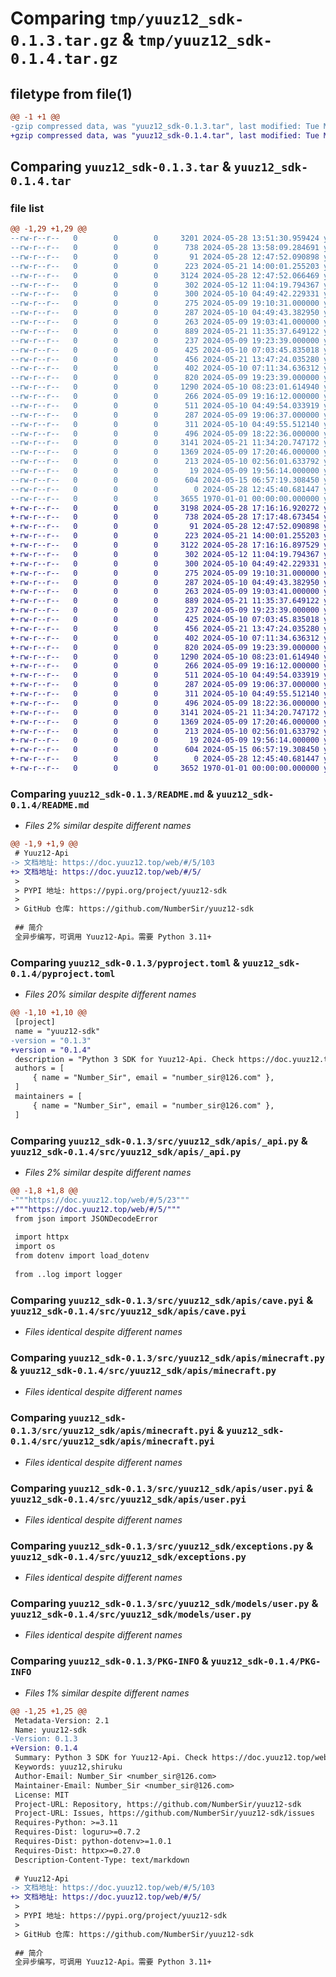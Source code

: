 # Comparing `tmp/yuuz12_sdk-0.1.3.tar.gz` & `tmp/yuuz12_sdk-0.1.4.tar.gz`

## filetype from file(1)

```diff
@@ -1 +1 @@
-gzip compressed data, was "yuuz12_sdk-0.1.3.tar", last modified: Tue May 28 13:58:09 2024, max compression
+gzip compressed data, was "yuuz12_sdk-0.1.4.tar", last modified: Tue May 28 17:17:48 2024, max compression
```

## Comparing `yuuz12_sdk-0.1.3.tar` & `yuuz12_sdk-0.1.4.tar`

### file list

```diff
@@ -1,29 +1,29 @@
--rw-r--r--   0        0        0     3201 2024-05-28 13:51:30.959424 yuuz12_sdk-0.1.3/README.md
--rw-r--r--   0        0        0      738 2024-05-28 13:58:09.284691 yuuz12_sdk-0.1.3/pyproject.toml
--rw-r--r--   0        0        0       91 2024-05-28 12:47:52.090898 yuuz12_sdk-0.1.3/src/yuuz12_sdk/__init__.py
--rw-r--r--   0        0        0      223 2024-05-21 14:00:01.255203 yuuz12_sdk-0.1.3/src/yuuz12_sdk/apis/__init__.py
--rw-r--r--   0        0        0     3124 2024-05-28 12:47:52.066469 yuuz12_sdk-0.1.3/src/yuuz12_sdk/apis/_api.py
--rw-r--r--   0        0        0      302 2024-05-12 11:04:19.794367 yuuz12_sdk-0.1.3/src/yuuz12_sdk/apis/baidu.py
--rw-r--r--   0        0        0      300 2024-05-10 04:49:42.229331 yuuz12_sdk-0.1.3/src/yuuz12_sdk/apis/baidu.pyi
--rw-r--r--   0        0        0      275 2024-05-09 19:10:31.000000 yuuz12_sdk-0.1.3/src/yuuz12_sdk/apis/bangumi.py
--rw-r--r--   0        0        0      287 2024-05-10 04:49:43.382950 yuuz12_sdk-0.1.3/src/yuuz12_sdk/apis/bangumi.pyi
--rw-r--r--   0        0        0      263 2024-05-09 19:03:41.000000 yuuz12_sdk-0.1.3/src/yuuz12_sdk/apis/cave.py
--rw-r--r--   0        0        0      889 2024-05-21 11:35:37.649122 yuuz12_sdk-0.1.3/src/yuuz12_sdk/apis/cave.pyi
--rw-r--r--   0        0        0      237 2024-05-09 19:23:39.000000 yuuz12_sdk-0.1.3/src/yuuz12_sdk/apis/email.py
--rw-r--r--   0        0        0      425 2024-05-10 07:03:45.835018 yuuz12_sdk-0.1.3/src/yuuz12_sdk/apis/email.pyi
--rw-r--r--   0        0        0      456 2024-05-21 13:47:24.035280 yuuz12_sdk-0.1.3/src/yuuz12_sdk/apis/invitation.py
--rw-r--r--   0        0        0      402 2024-05-10 07:11:34.636312 yuuz12_sdk-0.1.3/src/yuuz12_sdk/apis/invitation.pyi
--rw-r--r--   0        0        0      820 2024-05-09 19:23:39.000000 yuuz12_sdk-0.1.3/src/yuuz12_sdk/apis/minecraft.py
--rw-r--r--   0        0        0     1290 2024-05-10 08:23:01.614940 yuuz12_sdk-0.1.3/src/yuuz12_sdk/apis/minecraft.pyi
--rw-r--r--   0        0        0      266 2024-05-09 19:16:12.000000 yuuz12_sdk-0.1.3/src/yuuz12_sdk/apis/prize.py
--rw-r--r--   0        0        0      511 2024-05-10 04:49:54.033919 yuuz12_sdk-0.1.3/src/yuuz12_sdk/apis/prize.pyi
--rw-r--r--   0        0        0      287 2024-05-09 19:06:37.000000 yuuz12_sdk-0.1.3/src/yuuz12_sdk/apis/statistics.py
--rw-r--r--   0        0        0      311 2024-05-10 04:49:55.512140 yuuz12_sdk-0.1.3/src/yuuz12_sdk/apis/statistics.pyi
--rw-r--r--   0        0        0      496 2024-05-09 18:22:36.000000 yuuz12_sdk-0.1.3/src/yuuz12_sdk/apis/user.py
--rw-r--r--   0        0        0     3141 2024-05-21 11:34:20.747172 yuuz12_sdk-0.1.3/src/yuuz12_sdk/apis/user.pyi
--rw-r--r--   0        0        0     1369 2024-05-09 17:20:46.000000 yuuz12_sdk-0.1.3/src/yuuz12_sdk/exceptions.py
--rw-r--r--   0        0        0      213 2024-05-10 02:56:01.633792 yuuz12_sdk-0.1.3/src/yuuz12_sdk/log.py
--rw-r--r--   0        0        0       19 2024-05-09 19:56:14.000000 yuuz12_sdk-0.1.3/src/yuuz12_sdk/models/__init__.py
--rw-r--r--   0        0        0      604 2024-05-15 06:57:19.308450 yuuz12_sdk-0.1.3/src/yuuz12_sdk/models/user.py
--rw-r--r--   0        0        0        0 2024-05-28 12:45:40.681447 yuuz12_sdk-0.1.3/tests/__init__.py
--rw-r--r--   0        0        0     3655 1970-01-01 00:00:00.000000 yuuz12_sdk-0.1.3/PKG-INFO
+-rw-r--r--   0        0        0     3198 2024-05-28 17:16:16.920272 yuuz12_sdk-0.1.4/README.md
+-rw-r--r--   0        0        0      738 2024-05-28 17:17:48.673454 yuuz12_sdk-0.1.4/pyproject.toml
+-rw-r--r--   0        0        0       91 2024-05-28 12:47:52.090898 yuuz12_sdk-0.1.4/src/yuuz12_sdk/__init__.py
+-rw-r--r--   0        0        0      223 2024-05-21 14:00:01.255203 yuuz12_sdk-0.1.4/src/yuuz12_sdk/apis/__init__.py
+-rw-r--r--   0        0        0     3122 2024-05-28 17:16:16.897529 yuuz12_sdk-0.1.4/src/yuuz12_sdk/apis/_api.py
+-rw-r--r--   0        0        0      302 2024-05-12 11:04:19.794367 yuuz12_sdk-0.1.4/src/yuuz12_sdk/apis/baidu.py
+-rw-r--r--   0        0        0      300 2024-05-10 04:49:42.229331 yuuz12_sdk-0.1.4/src/yuuz12_sdk/apis/baidu.pyi
+-rw-r--r--   0        0        0      275 2024-05-09 19:10:31.000000 yuuz12_sdk-0.1.4/src/yuuz12_sdk/apis/bangumi.py
+-rw-r--r--   0        0        0      287 2024-05-10 04:49:43.382950 yuuz12_sdk-0.1.4/src/yuuz12_sdk/apis/bangumi.pyi
+-rw-r--r--   0        0        0      263 2024-05-09 19:03:41.000000 yuuz12_sdk-0.1.4/src/yuuz12_sdk/apis/cave.py
+-rw-r--r--   0        0        0      889 2024-05-21 11:35:37.649122 yuuz12_sdk-0.1.4/src/yuuz12_sdk/apis/cave.pyi
+-rw-r--r--   0        0        0      237 2024-05-09 19:23:39.000000 yuuz12_sdk-0.1.4/src/yuuz12_sdk/apis/email.py
+-rw-r--r--   0        0        0      425 2024-05-10 07:03:45.835018 yuuz12_sdk-0.1.4/src/yuuz12_sdk/apis/email.pyi
+-rw-r--r--   0        0        0      456 2024-05-21 13:47:24.035280 yuuz12_sdk-0.1.4/src/yuuz12_sdk/apis/invitation.py
+-rw-r--r--   0        0        0      402 2024-05-10 07:11:34.636312 yuuz12_sdk-0.1.4/src/yuuz12_sdk/apis/invitation.pyi
+-rw-r--r--   0        0        0      820 2024-05-09 19:23:39.000000 yuuz12_sdk-0.1.4/src/yuuz12_sdk/apis/minecraft.py
+-rw-r--r--   0        0        0     1290 2024-05-10 08:23:01.614940 yuuz12_sdk-0.1.4/src/yuuz12_sdk/apis/minecraft.pyi
+-rw-r--r--   0        0        0      266 2024-05-09 19:16:12.000000 yuuz12_sdk-0.1.4/src/yuuz12_sdk/apis/prize.py
+-rw-r--r--   0        0        0      511 2024-05-10 04:49:54.033919 yuuz12_sdk-0.1.4/src/yuuz12_sdk/apis/prize.pyi
+-rw-r--r--   0        0        0      287 2024-05-09 19:06:37.000000 yuuz12_sdk-0.1.4/src/yuuz12_sdk/apis/statistics.py
+-rw-r--r--   0        0        0      311 2024-05-10 04:49:55.512140 yuuz12_sdk-0.1.4/src/yuuz12_sdk/apis/statistics.pyi
+-rw-r--r--   0        0        0      496 2024-05-09 18:22:36.000000 yuuz12_sdk-0.1.4/src/yuuz12_sdk/apis/user.py
+-rw-r--r--   0        0        0     3141 2024-05-21 11:34:20.747172 yuuz12_sdk-0.1.4/src/yuuz12_sdk/apis/user.pyi
+-rw-r--r--   0        0        0     1369 2024-05-09 17:20:46.000000 yuuz12_sdk-0.1.4/src/yuuz12_sdk/exceptions.py
+-rw-r--r--   0        0        0      213 2024-05-10 02:56:01.633792 yuuz12_sdk-0.1.4/src/yuuz12_sdk/log.py
+-rw-r--r--   0        0        0       19 2024-05-09 19:56:14.000000 yuuz12_sdk-0.1.4/src/yuuz12_sdk/models/__init__.py
+-rw-r--r--   0        0        0      604 2024-05-15 06:57:19.308450 yuuz12_sdk-0.1.4/src/yuuz12_sdk/models/user.py
+-rw-r--r--   0        0        0        0 2024-05-28 12:45:40.681447 yuuz12_sdk-0.1.4/tests/__init__.py
+-rw-r--r--   0        0        0     3652 1970-01-01 00:00:00.000000 yuuz12_sdk-0.1.4/PKG-INFO
```

### Comparing `yuuz12_sdk-0.1.3/README.md` & `yuuz12_sdk-0.1.4/README.md`

 * *Files 2% similar despite different names*

```diff
@@ -1,9 +1,9 @@
 # Yuuz12-Api
-> 文档地址: https://doc.yuuz12.top/web/#/5/103
+> 文档地址: https://doc.yuuz12.top/web/#/5/
 > 
 > PYPI 地址: https://pypi.org/project/yuuz12-sdk
 > 
 > GitHub 仓库: https://github.com/NumberSir/yuuz12-sdk
 
 ## 简介
 全异步编写，可调用 Yuuz12-Api。需要 Python 3.11+
```

### Comparing `yuuz12_sdk-0.1.3/pyproject.toml` & `yuuz12_sdk-0.1.4/pyproject.toml`

 * *Files 20% similar despite different names*

```diff
@@ -1,10 +1,10 @@
 [project]
 name = "yuuz12-sdk"
-version = "0.1.3"
+version = "0.1.4"
 description = "Python 3 SDK for Yuuz12-Api. Check https://doc.yuuz12.top/web/#/5/23 "
 authors = [
     { name = "Number_Sir", email = "number_sir@126.com" },
 ]
 maintainers = [
     { name = "Number_Sir", email = "number_sir@126.com" },
 ]
```

### Comparing `yuuz12_sdk-0.1.3/src/yuuz12_sdk/apis/_api.py` & `yuuz12_sdk-0.1.4/src/yuuz12_sdk/apis/_api.py`

 * *Files 2% similar despite different names*

```diff
@@ -1,8 +1,8 @@
-"""https://doc.yuuz12.top/web/#/5/23"""
+"""https://doc.yuuz12.top/web/#/5/"""
 from json import JSONDecodeError
 
 import httpx
 import os
 from dotenv import load_dotenv
 
 from ..log import logger
```

### Comparing `yuuz12_sdk-0.1.3/src/yuuz12_sdk/apis/cave.pyi` & `yuuz12_sdk-0.1.4/src/yuuz12_sdk/apis/cave.pyi`

 * *Files identical despite different names*

### Comparing `yuuz12_sdk-0.1.3/src/yuuz12_sdk/apis/minecraft.py` & `yuuz12_sdk-0.1.4/src/yuuz12_sdk/apis/minecraft.py`

 * *Files identical despite different names*

### Comparing `yuuz12_sdk-0.1.3/src/yuuz12_sdk/apis/minecraft.pyi` & `yuuz12_sdk-0.1.4/src/yuuz12_sdk/apis/minecraft.pyi`

 * *Files identical despite different names*

### Comparing `yuuz12_sdk-0.1.3/src/yuuz12_sdk/apis/user.pyi` & `yuuz12_sdk-0.1.4/src/yuuz12_sdk/apis/user.pyi`

 * *Files identical despite different names*

### Comparing `yuuz12_sdk-0.1.3/src/yuuz12_sdk/exceptions.py` & `yuuz12_sdk-0.1.4/src/yuuz12_sdk/exceptions.py`

 * *Files identical despite different names*

### Comparing `yuuz12_sdk-0.1.3/src/yuuz12_sdk/models/user.py` & `yuuz12_sdk-0.1.4/src/yuuz12_sdk/models/user.py`

 * *Files identical despite different names*

### Comparing `yuuz12_sdk-0.1.3/PKG-INFO` & `yuuz12_sdk-0.1.4/PKG-INFO`

 * *Files 1% similar despite different names*

```diff
@@ -1,25 +1,25 @@
 Metadata-Version: 2.1
 Name: yuuz12-sdk
-Version: 0.1.3
+Version: 0.1.4
 Summary: Python 3 SDK for Yuuz12-Api. Check https://doc.yuuz12.top/web/#/5/23 
 Keywords: yuuz12,shiruku
 Author-Email: Number_Sir <number_sir@126.com>
 Maintainer-Email: Number_Sir <number_sir@126.com>
 License: MIT
 Project-URL: Repository, https://github.com/NumberSir/yuuz12-sdk
 Project-URL: Issues, https://github.com/NumberSir/yuuz12-sdk/issues
 Requires-Python: >=3.11
 Requires-Dist: loguru>=0.7.2
 Requires-Dist: python-dotenv>=1.0.1
 Requires-Dist: httpx>=0.27.0
 Description-Content-Type: text/markdown
 
 # Yuuz12-Api
-> 文档地址: https://doc.yuuz12.top/web/#/5/103
+> 文档地址: https://doc.yuuz12.top/web/#/5/
 > 
 > PYPI 地址: https://pypi.org/project/yuuz12-sdk
 > 
 > GitHub 仓库: https://github.com/NumberSir/yuuz12-sdk
 
 ## 简介
 全异步编写，可调用 Yuuz12-Api。需要 Python 3.11+
```

